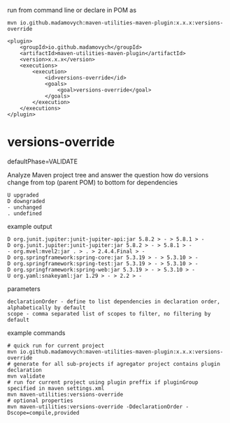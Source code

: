 run from command line or declare in POM as

    mvn io.github.madamovych:maven-utilities-maven-plugin:x.x.x:versions-override

    <plugin>
        <groupId>io.github.madamovych</groupId>
        <artifactId>maven-utilities-maven-plugin</artifactId>
        <version>x.x.x</version>
        <executions>
            <execution>
                <id>versions-override</id>
                <goals>
                    <goal>versions-override</goal>
                </goals>
            </execution>
        </executions>
    </plugin>

# versions-override  
defaultPhase=VALIDATE

Analyze Maven project tree and answer the question how do versions change from top (parent POM) to bottom for dependencies  

    U upgraded
    D downgraded
    - unchanged
    . undefined
 
example output

    D org.junit.jupiter:junit-jupiter-api:jar 5.8.2 > - > 5.8.1 > -
    D org.junit.jupiter:junit-jupiter:jar 5.8.2 > - > 5.8.1 > -
    - org.mvel:mvel2:jar . > . > 2.4.4.Final > -
    D org.springframework:spring-core:jar 5.3.19 > - > 5.3.10 > -
    D org.springframework:spring-test:jar 5.3.19 > - > 5.3.10 > -
    D org.springframework:spring-web:jar 5.3.19 > - > 5.3.10 > -
    U org.yaml:snakeyaml:jar 1.29 > - > 2.2 > -
    
parameters  

    declarationOrder - define to list dependencies in declaration order, alphabetically by default
    scope - comma separated list of scopes to filter, no filtering by default

example commands  

    # quick run for current project
    mvn io.github.madamovych:maven-utilities-maven-plugin:x.x.x:versions-override
    # generate for all sub-projects if agregator project contains plugin declaration 
    mvn validate
    # run for current project using plugin preffix if pluginGroup specified in maven settings.xml
    mvn maven-utilities:versions-override
    # optional properties
    mvn maven-utilities:versions-override -DdeclarationOrder -Dscope=compile,provided
